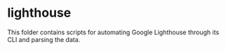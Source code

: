 # lighthouse

This folder contains scripts for automating Google Lighthouse through its CLI and parsing the data.
